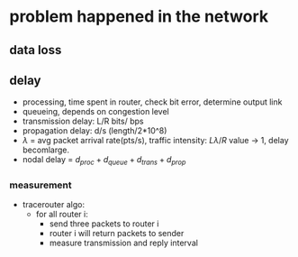 
# problem happened in the network

## data loss

## delay

- processing, time spent in router, check bit error, determine output link
- queueing, depends on congestion level
- transmission delay: L/R bits/ bps
- propagation delay: d/s (length/2*10^8)
- $\lambda$ = avg packet arrival rate(pts/s), traffic intensity: $L \lambda /R$ value -> 1, delay becomlarge.
- nodal delay = $d_{proc}+d_{queue}+d_{trans}+d_{prop}$

### measurement

- tracerouter algo:
   - for all router i:
        - send three packets to router i 
        - router i will return packets to sender
        - measure transmission and reply interval